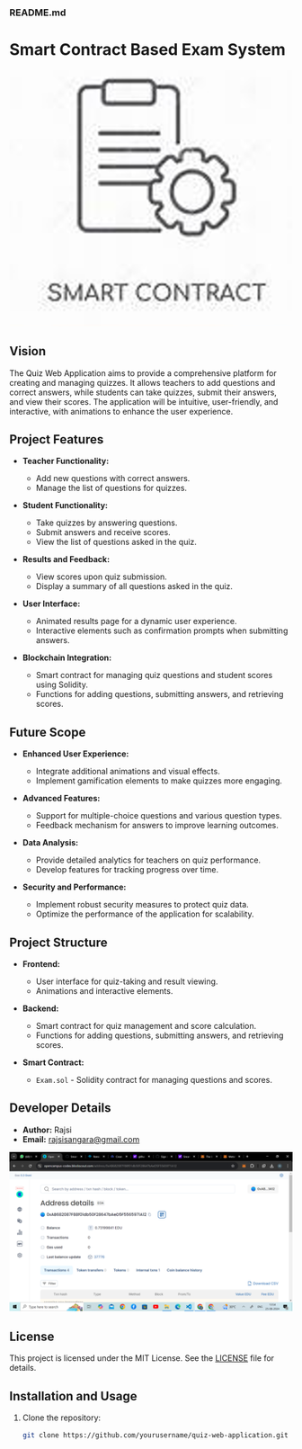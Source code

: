 ### README.md
# Smart Contract Based Exam System


![alt-text](Screenshot(23).png)


## Vision
The Quiz Web Application aims to provide a comprehensive platform for creating and managing quizzes. It allows teachers to add questions and correct answers, while students can take quizzes, submit their answers, and view their scores. The application will be intuitive, user-friendly, and interactive, with animations to enhance the user experience.

## Project Features
- **Teacher Functionality:**
  - Add new questions with correct answers.
  - Manage the list of questions for quizzes.

- **Student Functionality:**
  - Take quizzes by answering questions.
  - Submit answers and receive scores.
  - View the list of questions asked in the quiz.
  
- **Results and Feedback:**
  - View scores upon quiz submission.
  - Display a summary of all questions asked in the quiz.
  
- **User Interface:**
  - Animated results page for a dynamic user experience.
  - Interactive elements such as confirmation prompts when submitting answers.

- **Blockchain Integration:**
  - Smart contract for managing quiz questions and student scores using Solidity.
  - Functions for adding questions, submitting answers, and retrieving scores.

## Future Scope
- **Enhanced User Experience:**
  - Integrate additional animations and visual effects.
  - Implement gamification elements to make quizzes more engaging.

- **Advanced Features:**
  - Support for multiple-choice questions and various question types.
  - Feedback mechanism for answers to improve learning outcomes.

- **Data Analysis:**
  - Provide detailed analytics for teachers on quiz performance.
  - Develop features for tracking progress over time.

- **Security and Performance:**
  - Implement robust security measures to protect quiz data.
  - Optimize the performance of the application for scalability.

## Project Structure
- **Frontend:**
  - User interface for quiz-taking and result viewing.
  - Animations and interactive elements.
  
- **Backend:**
  - Smart contract for quiz management and score calculation.
  - Functions for adding questions, submitting answers, and retrieving scores.

- **Smart Contract:**
  - `Exam.sol` - Solidity contract for managing questions and scores.

## Developer Details
- **Author:** Rajsi
- **Email:** rajsisangara@gmail.com

![alt-text](Screenshot(22).png)



## License
This project is licensed under the MIT License. See the [LICENSE](LICENSE) file for details.

## Installation and Usage
1. Clone the repository:
   ```bash
   git clone https://github.com/yourusername/quiz-web-application.git
